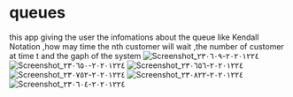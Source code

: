 # queues

this app giving the user the infomations about the queue like Kendall Notation ,how may time the nth customer will wait
,the number of customer at time t and the gaph of the system
![Screenshot_٢٠٢٠١٢٢٤-٢٣٠٦٠٩](https://user-images.githubusercontent.com/54541528/103142192-fecb1f80-4707-11eb-9848-07ffa9780090.png)
![Screenshot_٢٠٢٠١٢٢٤-٢٣٠٦٥٠](https://user-images.githubusercontent.com/54541528/103142193-0094e300-4708-11eb-86c3-f7fda37adcc5.png)
![Screenshot_٢٠٢٠١٢٢٤-٢٣٠٦٥٦](https://user-images.githubusercontent.com/54541528/103142194-012d7980-4708-11eb-9410-1fe25be50d60.png)
![Screenshot_٢٠٢٠١٢٢٤-٢٣٠٧٥٢](https://user-images.githubusercontent.com/54541528/103142196-01c61000-4708-11eb-8b64-05eaf3e6a5f0.png)
![Screenshot_٢٠٢٠١٢٢٤-٢٣٠٨٢٢](https://user-images.githubusercontent.com/54541528/103142197-02f73d00-4708-11eb-966f-86f53c84b1a5.png)
![Screenshot_٢٠٢٠١٢٢٤-٢٣٠٦٠٤](https://user-images.githubusercontent.com/54541528/103142199-038fd380-4708-11eb-93ac-8eb8977518cf.png)
